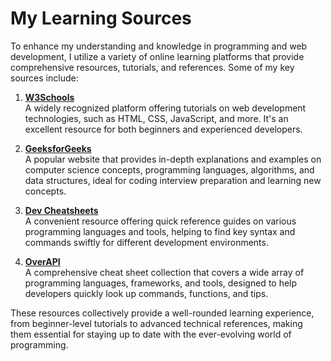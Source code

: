 # My Learning Sources

To enhance my understanding and knowledge in programming and web development, I utilize a variety of online learning platforms that provide comprehensive resources, tutorials, and references. Some of my key sources include:

1. **[W3Schools](https://www.w3schools.com/)**  
   A widely recognized platform offering tutorials on web development technologies, such as HTML, CSS, JavaScript, and more. It's an excellent resource for both beginners and experienced developers.

2. **[GeeksforGeeks](https://www.geeksforgeeks.org/)**  
   A popular website that provides in-depth explanations and examples on computer science concepts, programming languages, algorithms, and data structures, ideal for coding interview preparation and learning new concepts.

3. **[Dev Cheatsheets](https://devcheatsheets.vercel.app/)**  
   A convenient resource offering quick reference guides on various programming languages and tools, helping to find key syntax and commands swiftly for different development environments.

4. **[OverAPI](https://overapi.com/)**  
   A comprehensive cheat sheet collection that covers a wide array of programming languages, frameworks, and tools, designed to help developers quickly look up commands, functions, and tips.

These resources collectively provide a well-rounded learning experience, from beginner-level tutorials to advanced technical references, making them essential for staying up to date with the ever-evolving world of programming.
